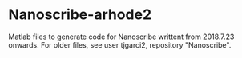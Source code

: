 # Nanoscribe-arhode2
Matlab files to generate code for Nanoscribe writtent from 2018.7.23 onwards.
For older files, see user tjgarci2, repository "Nanoscribe".

